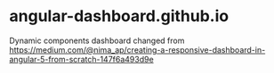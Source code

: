 # angular-dashboard.github.io
Dynamic components dashboard changed from https://medium.com/@nima_ap/creating-a-responsive-dashboard-in-angular-5-from-scratch-147f6a493d9e
